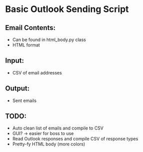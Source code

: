 # Basic Outlook Sending Script
## Email Contents:
- Can be found in html_body.py class
- HTML format
## Input:
- CSV of email addresses
## Output:
- Sent emails
## TODO:
- Auto clean list of emails and compile to CSV
- GUI? -> easier for boss to use
- Read Outlook responses and compile CSV of response types
- Pretty-fy HTML body (more colors)
